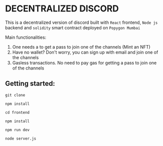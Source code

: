 # DECENTRALIZED DISCORD 
This is a decentralized version of discord built with `React` frontend, `Node js` backend and `solidity` smart contract deployed on `Popygon Mumbai`

Main functionalities: 
1. One needs a to get a pass to join one of the channels (Mint an NFT)
2. Have no wallet? Don't worry, you can sign up with email and join one of the channels 
3. Gasless transactions. No need to pay gas for getting a pass to join one of the channels

## Getting started: 
`git clone ` 

`npm install` 

`cd frontend` 

`npm install` 

`npm run dev` 

`node server.js` 

